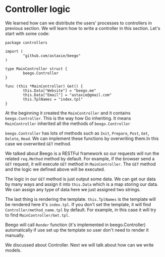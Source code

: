 # Controller logic
We learned how can we distribute the users' processes to controllers in previous section. We will learn how to write a controller in this section. Let's start with some code:

```
package controllers

import (
        "github.com/astaxie/beego"
)

type MainController struct {
        beego.Controller
}

func (this *MainController) Get() {
        this.Data["Website"] = "beego.me"
        this.Data["Email"] = "astaxie@gmail.com"
        this.TplNames = "index.tpl"
}
```
At the beginning it created the `MainController` and it contains `beego.Controller`. This is the way how Go inheriting. It means `MainController` inherited all the methods of `beego.Controller`

`beego.Controller` has lots of methods such as `Init`, `Prepare`, `Post`, `Get`, `Delete`, `Head`. We can implement these functions by overwriting them.In this case we overwrited `GET` method.

We talked about Beego is a RESTFul framework so our requests will run the related `req.Method` method by default. For example, if the browser send a `GET` request, it will execute `GET` method in `MainController`. The `GET` method and the logic we defined above will be executed.

The logic in our `GET` method is just output some data. We can get our data by many ways and assign it into `this.Data` which is a map storing our data. We can assign any type of data here we just assigned two strings.

The last thing is rendering the template. `this.TplNames` is the template will be rendered here it's `index.tpl`. If you don't set the template, it will find `Controller/method_name.tpl` by default. For example, in this case it will try to find `MainController/Get.tpl`.

Beego will call `Render` function (it's implemented in beego.Controller) automatically if use set up the template so user don't need to render it manually.

We discussed about Controller. Next we will talk about how can we write models.
